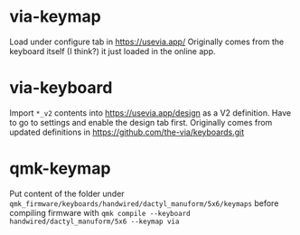 # via-keymap
Load under configure tab in https://usevia.app/
Originally comes from the keyboard itself (I think?) it just loaded in the online app.
# via-keyboard
Import `*_v2` contents into https://usevia.app/design as a V2 definition.
Have to go to settings and enable the design tab first.
Originally comes from updated definitions in https://github.com/the-via/keyboards.git
# qmk-keymap
Put content of the folder under `qmk_firmware/keyboards/handwired/dactyl_manuform/5x6/keymaps`
before compiling firmware with `qmk compile --keyboard handwired/dactyl_manuform/5x6 --keymap via`
